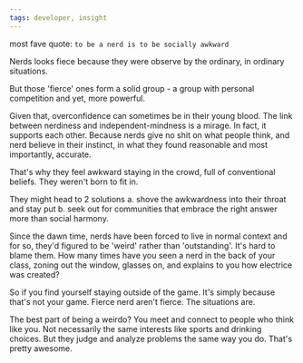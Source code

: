 ```yaml
---
tags: developer, insight
---
```


most fave quote: 
`to be a nerd is to be socially awkward` 

Nerds looks fiece because they were observe by the ordinary, in ordinary situations.

But those 'fierce' ones form a solid group - a group with personal competition and yet, more powerful.

Given that, overconfidence can sometimes be in their young blood. The link between nerdiness and independent-mindness is a mirage. In fact, it supports each other. Because nerds give no shit on what people think, and nerd believe in their instinct, in what they found reasonable and most importantly, accurate.

That's why they feel awkward staying in the crowd, full of conventional beliefs. They weren't born to fit in. 

They might head to 2 solutions
a. shove the awkwardness into their throat and stay put
b. seek out for communities that embrace the right answer more than social harmony.

Since the dawn time, nerds have been forced to live in normal context and for so, they'd figured to be 'weird' rather than 'outstanding'. It's hard to blame them. How many times have you seen a nerd in the back of your class, zoning out the window, glasses on, and explains to you how electrice was created?

So if you find yourself staying outside of the game. It's simply because that's not your game. Fierce nerd aren't fierce. The situations are. 

The best part of being a weirdo? You  meet and connect to people who think like you. Not necessarily the same interests like sports and drinking choices. But they judge and analyze problems the same way you do. That's pretty awesome.
